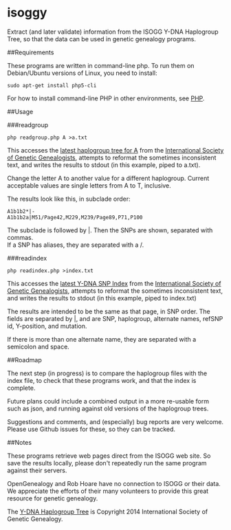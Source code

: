 isoggy
======

Extract (and later validate) information from the ISOGG Y-DNA Haplogroup Tree,
so that the data can be used in genetic genealogy programs.

##Requirements

These programs are written in command-line php.  To run them on Debian/Ubuntu
versions of Linux, you need to install:

    sudo apt-get install php5-cli
    
For how to install command-line PHP in other environments, see [PHP](http://php.net/).     

##Usage

###readgroup

    php readgroup.php A >a.txt
    
This accesses the [latest haplogroup tree for A](http://www.isogg.org/tree/ISOGG_HapgrpA.html) from
the [International Society of Genetic Genealogists](http://www.isogg.org/tree/), attempts to reformat
the sometimes inconsistent text, and writes the results to stdout (in this example, piped to a.txt).

Change the letter A to another value for a different haplogroup.  Current acceptable values are single
letters from A to T, inclusive.

The results look like this, in subclade order:

    A1b1b2*|-
    A1b1b2a|M51/Page42,M229,M239/Page89,P71,P100
    
The subclade is followed by |.  Then the SNPs are shown, separated with commas.  
If a SNP has aliases, they are separated with a /.

###readindex

    php readindex.php >index.txt
    
This accesses the [latest Y-DNA SNP Index](http://www.isogg.org/tree/ISOGG_YDNA_SNP_Index.html) from
the [International Society of Genetic Genealogists](http://www.isogg.org/tree/), attempts to reformat
the sometimes inconsistent text, and writes the results to stdout (in this example, piped to index.txt)    

The results are intended to be the same as that page, in SNP order.  The fields are separated by |, 
and are SNP, haplogroup, alternate names, refSNP id, Y-position, and mutation.

If there is more than one alternate name, they are separated with a semicolon and space.

##Roadmap

The next step (in progress) is to compare the haplogroup files with the index file, to
check that these programs work, and that the index is complete.

Future plans could include a combined output in a more re-usable form
such as json, and running against old versions of the haplogroup trees.

Suggestions and comments, and (especially) bug reports are very
welcome.  Please use Github issues for these, so they can be tracked.

##Notes

These programs retrieve web pages direct from the ISOGG web site.  So save the results
locally, please don't repeatedly run the same program against their servers.

OpenGenealogy and Rob Hoare have no connection to ISOGG or their data. We appreciate the 
efforts of their many volunteers to provide this great resource for genetic genealogy.

The [Y-DNA Haplogroup Tree](http://www.isogg.org/tree/index.html) is Copyright 2014
 International Society of Genetic Genealogy.
